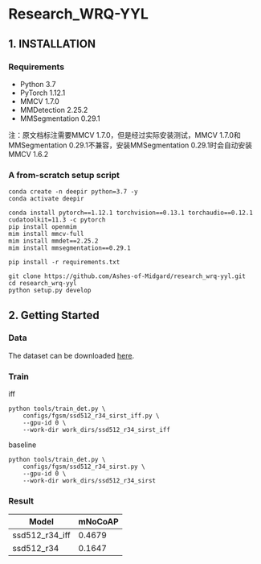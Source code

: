 # Research_WRQ-YYL

## 1. INSTALLATION

### Requirements

- Python 3.7
- PyTorch 1.12.1
- MMCV 1.7.0
- MMDetection 2.25.2
- MMSegmentation 0.29.1

注：原文档标注需要MMCV 1.7.0，但是经过实际安装测试，MMCV 1.7.0和MMSegmentation 0.29.1不兼容，安装MMSegmentation 0.29.1时会自动安装MMCV 1.6.2

### A from-scratch setup script

```shell
conda create -n deepir python=3.7 -y
conda activate deepir

conda install pytorch==1.12.1 torchvision==0.13.1 torchaudio==0.12.1 cudatoolkit=11.3 -c pytorch
pip install openmim
mim install mmcv-full
mim install mmdet==2.25.2
mim install mmsegmentation==0.29.1

pip install -r requirements.txt

git clone https://github.com/Ashes-of-Midgard/research_wrq-yyl.git
cd research_wrq-yyl
python setup.py develop
```

## 2. Getting Started
### Data
The dataset can be downloaded [here](https://github.com/YimianDai/open-sirst-v2).


### Train
iff
```shell
python tools/train_det.py \
    configs/fgsm/ssd512_r34_sirst_iff.py \
    --gpu-id 0 \
    --work-dir work_dirs/ssd512_r34_sirst_iff
```

baseline
```shell
python tools/train_det.py \
    configs/fgsm/ssd512_r34_sirst.py \
    --gpu-id 0 \
    --work-dir work_dirs/ssd512_r34_sirst
```

### Result

| Model | mNoCoAP |
|---|---|
| ssd512_r34_iff | 0.4679 |
| ssd512_r34 | 0.1647 |
